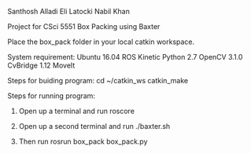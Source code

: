 Santhosh Alladi
Eli Latocki
Nabil Khan

Project for CSci 5551 Box Packing using Baxter

Place the box_pack folder in your local catkin workspace.

System requirement:
Ubuntu 16.04
ROS Kinetic
Python 2.7
OpenCV 3.1.0
CvBridge 1.12
MoveIt

Steps for buiding program:
cd ~/catkin_ws
catkin_make

Steps for running program:

1. Open up a terminal and run
	roscore

2. Open up a second terminal and run
	./baxter.sh

3. Then run
	rosrun box_pack box_pack.py

